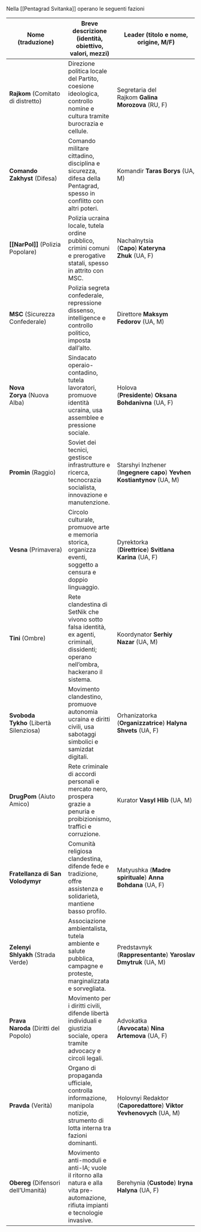Nella [[Pentagrad Svitanka]] operano le seguenti fazioni

| Nome (traduzione)                      | Breve descrizione (identità, obiettivo, valori, mezzi)                                                                                  | Leader (titolo e nome, origine, M/F)                                   | Membri tipici                                                                                       |
| -------------------------------------- | --------------------------------------------------------------------------------------------------------------------------------------- | ---------------------------------------------------------------------- | --------------------------------------------------------------------------------------------------- |
| **Rajkom** (Comitato di distretto)     | Direzione politica locale del Partito, coesione ideologica, controllo nomine e cultura tramite burocrazia e cellule.                    | Segretaria del Rajkom **Galina Morozova** (RU, F)                      | Funzionari di partito, burocrati, agitatori                                                         |
| **Comando Zakhyst** (Difesa)           | Comando militare cittadino, disciplina e sicurezza, difesa della Pentagrad, spesso in conflitto con altri poteri.                       | Komandir **Taras Borys** (UA, M)                                       | Ufficiali, soldati, commissari politici                                                             |
| **[[NarPol]]** (Polizia Popolare)      | Polizia ucraina locale, tutela ordine pubblico, crimini comuni e prerogative statali, spesso in attrito con MSC.                        | Nachalnytsia (**Capo**) **Kateryna Zhuk** (UA, F)                      | Poliziotti, commissari, agenti di quartiere                                                         |
| **MSC** (Sicurezza Confederale)        | Polizia segreta confederale, repressione dissenso, intelligence e controllo politico, imposta dall’alto.                                | Direttore **Maksym Fedorov** (UA, M)                                   | Agenti segreti, investigatori, informatori                                                          |
| **Nova Zorya** (Nuova Alba)            | Sindacato operaio-contadino, tutela lavoratori, promuove identità ucraina, usa assemblee e pressione sociale.                           | Holova (**Presidente**) **Oksana Bohdanivna** (UA, F)                  | Operai, tecnici, contadini, delegati sindacali                                                      |
| **Promin** (Raggio)                    | Soviet dei tecnici, gestisce infrastrutture e ricerca, tecnocrazia socialista, innovazione e manutenzione.                              | Starshyi Inzhener (**Ingegnere capo**) **Yevhen Kostiantynov** (UA, M) | Ingegneri, scienziati, tecnici, informatici                                                         |
| **Vesna** (Primavera)                  | Circolo culturale, promuove arte e memoria storica, organizza eventi, soggetto a censura e doppio linguaggio.                           | Dyrektorka (**Direttrice**) **Svitlana Karina** (UA, F)                | Artisti, insegnanti, studenti, scrittori                                                            |
| **Tini** (Ombre)                       | Rete clandestina di SetNik che vivono sotto falsa identità, ex agenti, criminali, dissidenti; operano nell’ombra, hackerano il sistema. | Koordynator **Serhiy Nazar** (UA, M)                                   | SetNik clandestini, ex agenti, liberi pensatori                                                     |
| **Svoboda Tykho** (Libertà Silenziosa) | Movimento clandestino, promuove autonomia ucraina e diritti civili, usa sabotaggi simbolici e samizdat digitali.                        | Orhanizatorka (**Organizzatrice**) **Halyna Shvets** (UA, F)           | Giovani, intellettuali, dissidenti                                                                  |
| **DrugPom** (Aiuto Amico)              | Rete criminale di accordi personali e mercato nero, prospera grazie a penuria e proibizionismo, traffici e corruzione.                  | Kurator **Vasyl Hlib** (UA, M)                                         | Imprenditori informali, mediatori, piccoli criminali, commercianti, ex-funzionari                   |
| **Fratellanza di San Volodymyr**       | Comunità religiosa clandestina, difende fede e tradizione, offre assistenza e solidarietà, mantiene basso profilo.                      | Matyushka (**Madre spirituale**) **Anna Bohdana** (UA, F)              | Sacerdoti, fedeli anziani, famiglie tradizionali                                                    |
| **Zelenyi Shlyakh** (Strada Verde)     | Associazione ambientalista, tutela ambiente e salute pubblica, campagne e proteste, marginalizzata e sorvegliata.                       | Predstavnyk (**Rappresentante**) **Yaroslav Dmytruk** (UA, M)          | Studenti, scienziati, insegnanti, attivisti                                                         |
| **Prava Naroda** (Diritti del Popolo)  | Movimento per i diritti civili, difende libertà individuali e giustizia sociale, opera tramite advocacy e circoli legali.               | Advokatka (**Avvocata**) **Nina Artemova** (UA, F)                     | Avvocati, attivisti, giornalisti, cittadini                                                         |
| **Pravda** (Verità)                    | Organo di propaganda ufficiale, controlla informazione, manipola notizie, strumento di lotta interna tra fazioni dominanti.             | Holovnyi Redaktor (**Caporedattore**) **Viktor Yevhenovych** (UA, M)   | Giornalisti di partito, redattori, propagandisti                                                    |
| **Obereg** (Difensori dell’Umanità)    | Movimento anti-moduli e anti-IA; vuole il ritorno alla natura e alla vita pre-automazione, rifiuta impianti e tecnologie invasive.      | Berehynia (**Custode**) **Iryna Halyna** (UA, F)                       | Ex agricoltori, ex operai, ambientalisti radicali, famiglie tradizionaliste, dissidenti tecnologici |
